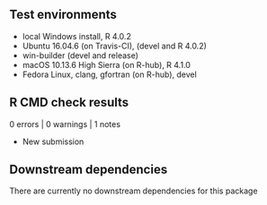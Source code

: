 ## Test environments
* local Windows install, R 4.0.2
* Ubuntu 16.04.6 (on Travis-CI), (devel and R 4.0.2)
* win-builder (devel and release)
* macOS 10.13.6 High Sierra (on R-hub), R 4.1.0
* Fedora Linux, clang, gfortran (on R-hub), devel

## R CMD check results
0 errors | 0 warnings | 1 notes

* New submission

## Downstream dependencies
There are currently no downstream dependencies for this package

